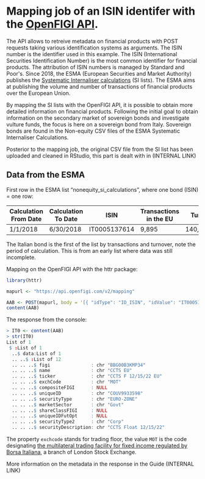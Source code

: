 # Mapping job of an ISIN identifer with the [OpenFIGI API](https://www.openfigi.com/api). 

The API allows to retreive metadata on financial products with POST requests taking various identification systems as arguments. 
The ISIN number is the identifier used in this example. The ISIN (International Securities Identification Number) is the most common identifier for financial products. The attribution of ISIN numbers is managed by Standard and Poor's.
Since 2018, the ESMA (European Securities and Market Authority) publishes the [Systematic Internaliser calculations](https://www.esma.europa.eu/data-systematic-internaliser-calculations) (SI lists).
The ESMA aims at publishing the volume and number of transactions of financial products over the European Union. 

By mapping the SI lists with the OpenFIGI API, it is possible to obtain more detailed information on financial products. 
Following the initial goal to obtain information on the secondary market of sovereign bonds and investigate vulture funds, 
the focus is here on a sovereign bond from Italy. Sovereign bonds are found in the Non-equity CSV files of the ESMA Systematic Internaliser Calculations. 

Posterior to the mapping job, the original CSV file from the SI list has been uploaded and cleaned in RStudio, 
this part is dealt with in (INTERNAL LINK)  

## Data from the ESMA

First row in the ESMA list “nonequity_si_calculations”, where one bond (ISIN) = one row:   

Calculation From Date | Calculation To Date | ISIN | Transactions in the EU | Turnover in the EU 
----------------------|---------------------|------|------------------------|-------------------
1/1/2018 | 6/30/2018 | IT0005137614 | 9,895 | 140,000,000,000.000


The Italian bond is the first of the list by transactions and turnover, note the period of calculation. 
This is from an early list where data was still incomplete. 

Mapping on the OpenFIGI API with the httr package: 

```R
library(httr)

mapurl <- "https://api.openfigi.com/v2/mapping"

AAB <- POST(mapurl, body = '[{ "idType": "ID_ISIN", "idValue": "IT0005137614" }]', content_type_json())
content(AAB)
```

The response from the console:

```R
> IT0 <- content(AAB)
> str(IT0)
List of 1
 $ :List of 1
  ..$ data:List of 1
  .. ..$ :List of 12
  .. .. ..$ figi               : chr "BBG00B3KMP34"
  .. .. ..$ name               : chr "CCTS EU"
  .. .. ..$ ticker             : chr "CCTS F 12/15/22 EU"
  .. .. ..$ exchCode           : chr "MOT"
  .. .. ..$ compositeFIGI      : NULL
  .. .. ..$ uniqueID           : chr "COUV9933598"
  .. .. ..$ securityType       : chr "EURO-ZONE"
  .. .. ..$ marketSector       : chr "Govt"
  .. .. ..$ shareClassFIGI     : NULL
  .. .. ..$ uniqueIDFutOpt     : NULL
  .. .. ..$ securityType2      : chr "Corp"
  .. .. ..$ securityDescription: chr "CCTS Float 12/15/22"
  ```

The property `exchcode` stands for trading floor, the value `MOT` is the code designating [the multilateral trading facility for fixed income regulated by Borsa Italiana](https://www.lseg.com/areas-expertise/our-markets/borsa-italiana/fixed-income-markets/mot), a branch of London Stock Exchange.

More information on the metadata in the response in the Guide (INTERNAL LINK)
